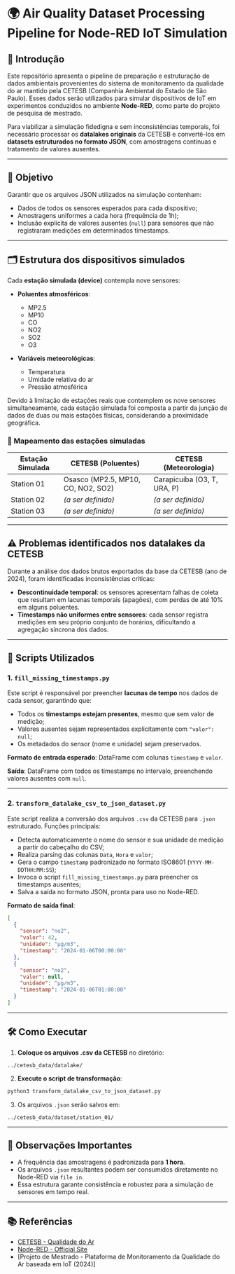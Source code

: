 
# 🌍 Air Quality Dataset Processing Pipeline for Node-RED IoT Simulation

## 📘 Introdução

Este repositório apresenta o pipeline de preparação e estruturação de dados ambientais provenientes do sistema de monitoramento da qualidade do ar mantido pela CETESB (Companhia Ambiental do Estado de São Paulo). Esses dados serão utilizados para simular dispositivos de IoT em experimentos conduzidos no ambiente **Node-RED**, como parte do projeto de pesquisa de mestrado.

Para viabilizar a simulação fidedigna e sem inconsistências temporais, foi necessário processar os **datalakes originais** da CETESB e convertê-los em **datasets estruturados no formato JSON**, com amostragens contínuas e tratamento de valores ausentes.

---

## 🎯 Objetivo

Garantir que os arquivos JSON utilizados na simulação contenham:

- Dados de todos os sensores esperados para cada dispositivo;
- Amostragens uniformes a cada hora (frequência de 1h);
- Inclusão explícita de valores ausentes (`null`) para sensores que não registraram medições em determinados timestamps.

---

## 🗂️ Estrutura dos dispositivos simulados

Cada **estação simulada (device)** contempla nove sensores:

- **Poluentes atmosféricos**:
  - MP2.5
  - MP10
  - CO
  - NO2
  - SO2
  - O3

- **Variáveis meteorológicas**:
  - Temperatura
  - Umidade relativa do ar
  - Pressão atmosférica

Devido à limitação de estações reais que contemplem os nove sensores simultaneamente, cada estação simulada foi composta a partir da junção de dados de duas ou mais estações físicas, considerando a proximidade geográfica.

### 📍 Mapeamento das estações simuladas

| Estação Simulada | CETESB (Poluentes)               | CETESB (Meteorologia)         |
|------------------|----------------------------------|-------------------------------|
| Station 01       | Osasco (MP2.5, MP10, CO, NO2, SO2) | Carapicuíba (O3, T, URA, P)   |
| Station 02       | *(a ser definido)*                | *(a ser definido)*            |
| Station 03       | *(a ser definido)*                | *(a ser definido)*            |

---

## ⚠️ Problemas identificados nos datalakes da CETESB

Durante a análise dos dados brutos exportados da base da CETESB (ano de 2024), foram identificadas inconsistências críticas:

- **Descontinuidade temporal**: os sensores apresentam falhas de coleta que resultam em lacunas temporais (apagões), com perdas de até 10% em alguns poluentes.
- **Timestamps não uniformes entre sensores**: cada sensor registra medições em seu próprio conjunto de horários, dificultando a agregação síncrona dos dados.

---

## 🔧 Scripts Utilizados

### 1. `fill_missing_timestamps.py`

Este script é responsável por preencher **lacunas de tempo** nos dados de cada sensor, garantindo que:

- Todos os **timestamps estejam presentes**, mesmo que sem valor de medição;
- Valores ausentes sejam representados explicitamente com `"valor": null`;
- Os metadados do sensor (nome e unidade) sejam preservados.

**Formato de entrada esperado**: DataFrame com colunas `timestamp` e `valor`.

**Saída**: DataFrame com todos os timestamps no intervalo, preenchendo valores ausentes com `null`.

---

### 2. `transform_datalake_csv_to_json_dataset.py`

Este script realiza a conversão dos arquivos `.csv` da CETESB para `.json` estruturado. Funções principais:

- Detecta automaticamente o nome do sensor e sua unidade de medição a partir do cabeçalho do CSV;
- Realiza parsing das colunas `Data`, `Hora` e `valor`;
- Gera o campo `timestamp` padronizado no formato ISO8601 (`YYYY-MM-DDTHH:MM:SS`);
- Invoca o script `fill_missing_timestamps.py` para preencher os timestamps ausentes;
- Salva a saída no formato JSON, pronta para uso no Node-RED.

**Formato de saída final**:
```json
[
  {
    "sensor": "no2",
    "valor": 42,
    "unidade": "µg/m3",
    "timestamp": "2024-01-06T00:00:00"
  },
  {
    "sensor": "no2",
    "valor": null,
    "unidade": "µg/m3",
    "timestamp": "2024-01-06T01:00:00"
  }
]
```

---

## 🛠️ Como Executar

1. **Coloque os arquivos .csv da CETESB** no diretório:

```
../cetesb_data/datalake/
```

2. **Execute o script de transformação**:

```bash
python3 transform_datalake_csv_to_json_dataset.py
```

3. Os arquivos `.json` serão salvos em:

```
../cetesb_data/dataset/station_01/
```

---

## 📌 Observações Importantes

- A frequência das amostragens é padronizada para **1 hora**.
- Os arquivos `.json` resultantes podem ser consumidos diretamente no Node-RED via `file in`.
- Essa estrutura garante consistência e robustez para a simulação de sensores em tempo real.

---

## 📚 Referências

- [CETESB - Qualidade do Ar](https://cetesb.sp.gov.br/ar/)
- [Node-RED - Official Site](https://nodered.org/)
- [Projeto de Mestrado - Plataforma de Monitoramento da Qualidade do Ar baseada em IoT (2024)]
